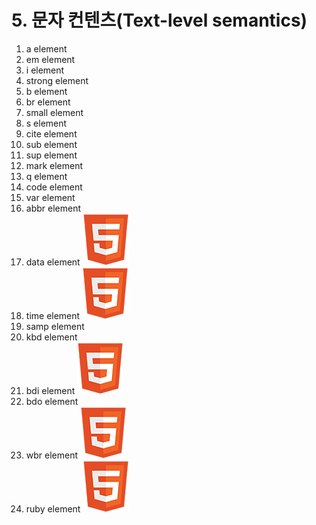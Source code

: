 # 5. 문자 컨텐츠\(Text-level semantics\)

1. a element
2. em element
3. i element
4. strong element
5. b element
6. br element
7. small element
8. s element
9. cite element
10. sub element
11. sup element
12. mark element
13. q element
14. code element
15. var element
16. abbr element
17. data element ![](../.gitbook/assets/ico_html5.png) 
18. time element ![](../.gitbook/assets/ico_html5.png) 
19. samp element
20. kbd element
21. bdi element ![](../.gitbook/assets/ico_html5.png) 
22. bdo element
23. wbr element ![](../.gitbook/assets/ico_html5.png) 
24. ruby element ![](../.gitbook/assets/ico_html5.png) 

